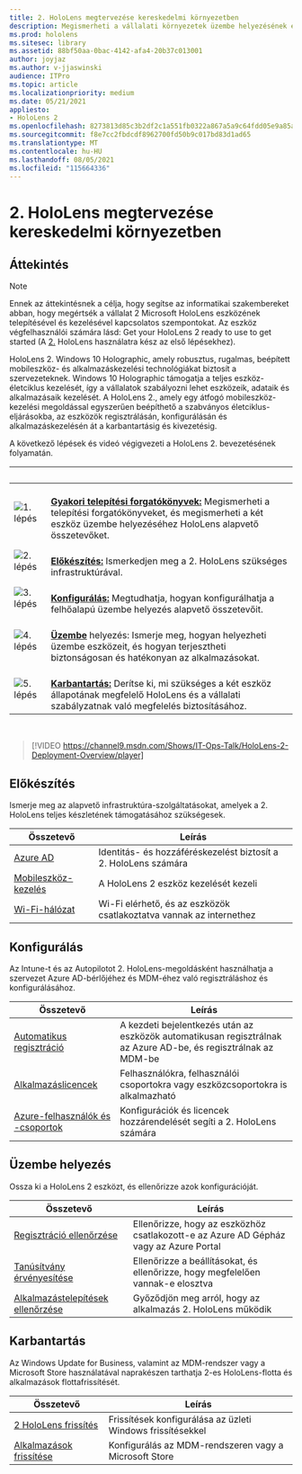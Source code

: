 ```yaml
---
title: 2. HoloLens megtervezése kereskedelmi környezetben
description: Megismerheti a vállalati környezetek üzembe helyezésének és kezelésének alapvető HoloLens, beleértve az infrastruktúrát, az Azure Active Directoryt és a mobileszköz-felügyeletet.
ms.prod: hololens
ms.sitesec: library
ms.assetid: 88bf50aa-0bac-4142-afa4-20b37c013001
author: joyjaz
ms.author: v-jjaswinski
audience: ITPro
ms.topic: article
ms.localizationpriority: medium
ms.date: 05/21/2021
appliesto:
- HoloLens 2
ms.openlocfilehash: 8273813d85c3b2df2c1a551fb0322a867a5a9c64fdd05e9a85a2097b1590fb62
ms.sourcegitcommit: f8e7cc2fbdcdf8962700fd50b9c017bd83d1ad65
ms.translationtype: MT
ms.contentlocale: hu-HU
ms.lasthandoff: 08/05/2021
ms.locfileid: "115664336"
---
```

# <a name="planning-hololens-2-deployment-in-a-commercial-environment"></a>2. HoloLens megtervezése kereskedelmi környezetben

## <a name="overview"></a>Áttekintés

> [!NOTE]
> Ennek az áttekintésnek a célja, hogy segítse az informatikai szakembereket abban, hogy megértsék a vállalat 2 Microsoft HoloLens eszközének telepítésével és kezelésével kapcsolatos szempontokat. Az eszköz végfelhasználói számára lásd: Get your HoloLens 2 ready to use to get started (A [2.](hololens2-setup.md) HoloLens használatra kész az első lépésekhez).

HoloLens 2. Windows 10 Holographic, amely robusztus, rugalmas, beépített mobileszköz- és alkalmazáskezelési technológiákat biztosít a szervezeteknek. Windows 10 Holographic támogatja a teljes eszköz-életciklus kezelését, így a vállalatok szabályozni lehet eszközeik, adataik és alkalmazásaik kezelését. A HoloLens 2., amely egy átfogó mobileszköz-kezelési megoldással egyszerűen beépíthető a szabványos életciklus-eljárásokba, az eszközök regisztrálásán, konfigurálásán és alkalmazáskezelésén át a karbantartásig és kivezetésig.

A következő lépések és videó végigvezeti a HoloLens 2. bevezetésének folyamatán.

| &nbsp; | &nbsp; |
|--|--|
| ![1. lépés](images/1green.png)| <br/> **[Gyakori telepítési forgatókönyvek:](hololens-requirements.md)** Megismerheti a telepítési forgatókönyveket, és megismerheti a két eszköz üzembe helyezéséhez HoloLens alapvető összetevőket. |
| ![2. lépés](images/2green.png)| <br/> **[Előkészítés:](#prepare)** Ismerkedjen meg a 2. HoloLens szükséges infrastruktúrával. |
| ![3. lépés](images/3green.png) | <br/> **[Konfigurálás:](#configure)** Megtudhatja, hogyan konfigurálhatja a felhőalapú üzembe helyezés alapvető összetevőit. |
| ![4. lépés](images/4green.png) | <br/> **[Üzembe](#deploy)** helyezés: Ismerje meg, hogyan helyezheti üzembe eszközeit, és hogyan terjesztheti biztonságosan és hatékonyan az alkalmazásokat. |
| ![5. lépés](images/5green.png) | <br/> **[Karbantartás:](#maintain)** Derítse ki, mi szükséges a két eszköz állapotának megfelelő HoloLens és a vállalati szabályzatnak való megfelelés biztosításához. |

<br/>

> [!VIDEO https://channel9.msdn.com/Shows/IT-Ops-Talk/HoloLens-2-Deployment-Overview/player]

## <a name="prepare"></a>Előkészítés

Ismerje meg az alapvető infrastruktúra-szolgáltatásokat, amelyek a 2. HoloLens teljes készletének támogatásához szükségesek.

| Összetevő | Leírás |
|-----------|------------|
| [Azure AD](hololens-identity.md) | Identitás- és hozzáféréskezelést biztosít a 2. HoloLens számára  |
| [Mobileszköz-kezelés](hololens-mdm-configure.md)| A HoloLens 2 eszköz kezelését kezeli  |
| [Wi-Fi-hálózat](hololens-commercial-infrastructure.md)| Wi-Fi elérhető, és az eszközök csatlakoztatva vannak az internethez  |

## <a name="configure"></a>Konfigurálás

Az Intune-t és az Autopilotot 2. HoloLens-megoldásként használhatja a szervezet Azure AD-bérlőjéhez és MDM-éhez való regisztráláshoz és konfigurálásához.

| Összetevő | Leírás |
|-----------|------------|
| [Automatikus regisztráció](hololens-enroll-mdm.md#auto-enrollment-in-mdm) | A kezdeti bejelentkezés után az eszközök automatikusan regisztrálnak az Azure AD-be, és regisztrálnak az MDM-be  |
| [Alkalmazáslicencek](hololens2-cloud-connected-configure.md#application-licenses)| Felhasználókra, felhasználói csoportokra vagy eszközcsoportokra is alkalmazható  |
| [Azure-felhasználók és -csoportok](hololens2-cloud-connected-configure.md#azure-users-and-groups) | Konfigurációk és licencek hozzárendelését segíti a 2. HoloLens számára  |

## <a name="deploy"></a>Üzembe helyezés

Ossza ki a HoloLens 2 eszközt, és ellenőrizze azok konfigurációját. 

| Összetevő | Leírás |
|-----------|------------|
| [Regisztráció ellenőrzése](hololens2-corp-connected-deploy.md#enrollment-validation) | Ellenőrizze, hogy az eszközhöz csatlakozott-e az Azure AD Gépház vagy az Azure Portal |
| [Tanúsítvány érvényesítése](hololens2-corp-connected-deploy.md#wi-fi-certificate-validation) | Ellenőrizze a beállításokat, és ellenőrizze, hogy megfelelően vannak-e elosztva |
| [Alkalmazástelepítések ellenőrzése](hololens2-corp-connected-deploy.md#validate-lob-app-install) | Győződjön meg arról, hogy az alkalmazás 2. HoloLens működik |

## <a name="maintain"></a>Karbantartás

Az Windows Update for Business, valamint az MDM-rendszer vagy a Microsoft Store használatával naprakészen tarthatja 2-es HoloLens-flotta és alkalmazások flottafrissítését.

| Összetevő | Leírás |
|-----------|------------|
| [2 HoloLens frissítés](hololens-updates.md) | Frissítések konfigurálása az üzleti Windows frissítésekkel |
| [Alkalmazások frissítése](app-deploy-overview.md) | Konfigurálás az MDM-rendszeren vagy a Microsoft Store
